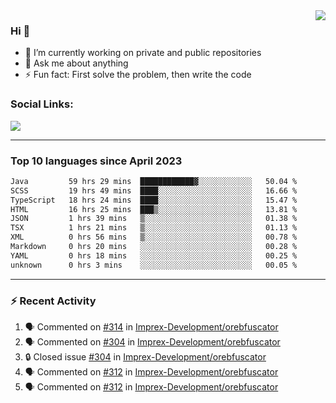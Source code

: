 <!--
<a href="https://wuffy.eu">
  <img align="right" src="https://github.com/ngloader/ngloader/blob/devcard/devcard.png" height="410" width="300" alt="NgLoader's Dev Card"/>
</a>
-->

<a href="https://wuffy.eu">
  <img align="right" src="https://github-readme-stats.vercel.app/api?username=ngloader&count_private=true&include_all_commits=true&show_icons=true&theme=dracula" />
</a>

### Hi 👋
- 🔭 I’m currently working on private and public repositories
- 💬 Ask me about anything
- ⚡ Fun fact: First solve the problem, then write the code

### Social Links:
<a href="https://discord.gg/jUtRU5Q">
  <img src="https://dcbadge.vercel.app/api/shield/128286216708685824?style=flat&theme=clean&compact=true" />
</a>

<!--
---

<div>
  <img src="https://github-readme-stats.vercel.app/api/wakatime?username=NgLoader&api_domain=wakapi.wuffy.dev&bg_color=282a36&title_color=ff6e96&icon_color=2F855A&text_color=ffffff&custom_title=Week%20Stats&layout=compact" />
</div>

---

<div>
  <img height="170" align="left" src="https://github-readme-stats.vercel.app/api?username=ngloader&count_private=true&include_all_commits=true&show_icons=true&theme=dracula" />
  <img src="https://github-readme-stats.vercel.app/api/top-langs/?username=ngloader&layout=compact&theme=dracula" />
</div>

---

<a href="https://github.com/ryo-ma/github-profile-trophy">
  <img width=800 src="https://github-profile-trophy.vercel.app/?username=ngloader&column=8&theme=dracula&no-frame=true"/>
</a>
-->

---

### Top 10 languages since April 2023

<!--START_SECTION:waka-->

```txt
Java         59 hrs 29 mins  ████████████▓░░░░░░░░░░░░   50.04 %
SCSS         19 hrs 49 mins  ████░░░░░░░░░░░░░░░░░░░░░   16.66 %
TypeScript   18 hrs 24 mins  ████░░░░░░░░░░░░░░░░░░░░░   15.47 %
HTML         16 hrs 25 mins  ███▒░░░░░░░░░░░░░░░░░░░░░   13.81 %
JSON         1 hrs 39 mins   ▒░░░░░░░░░░░░░░░░░░░░░░░░   01.38 %
TSX          1 hrs 21 mins   ▒░░░░░░░░░░░░░░░░░░░░░░░░   01.13 %
XML          0 hrs 56 mins   ▒░░░░░░░░░░░░░░░░░░░░░░░░   00.78 %
Markdown     0 hrs 20 mins   ░░░░░░░░░░░░░░░░░░░░░░░░░   00.28 %
YAML         0 hrs 18 mins   ░░░░░░░░░░░░░░░░░░░░░░░░░   00.25 %
unknown      0 hrs 3 mins    ░░░░░░░░░░░░░░░░░░░░░░░░░   00.05 %
```

<!--END_SECTION:waka-->

---

### :zap: Recent Activity
<!--START_SECTION:activity-->
1. 🗣 Commented on [#314](https://github.com/Imprex-Development/orebfuscator/issues/314#issuecomment-1703886213) in [Imprex-Development/orebfuscator](https://github.com/Imprex-Development/orebfuscator)
2. 🗣 Commented on [#304](https://github.com/Imprex-Development/orebfuscator/issues/304#issuecomment-1703338383) in [Imprex-Development/orebfuscator](https://github.com/Imprex-Development/orebfuscator)
3. 🔒 Closed issue [#304](https://github.com/Imprex-Development/orebfuscator/issues/304) in [Imprex-Development/orebfuscator](https://github.com/Imprex-Development/orebfuscator)
4. 🗣 Commented on [#312](https://github.com/Imprex-Development/orebfuscator/issues/312#issuecomment-1693534922) in [Imprex-Development/orebfuscator](https://github.com/Imprex-Development/orebfuscator)
5. 🗣 Commented on [#312](https://github.com/Imprex-Development/orebfuscator/issues/312#issuecomment-1692047105) in [Imprex-Development/orebfuscator](https://github.com/Imprex-Development/orebfuscator)
<!--END_SECTION:activity-->
